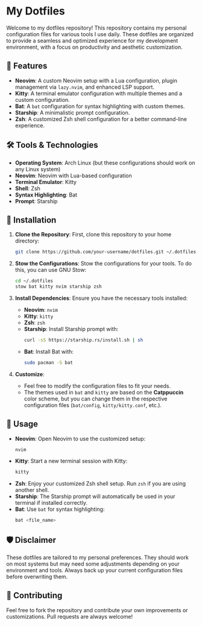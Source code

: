 # My Dotfiles

Welcome to my dotfiles repository! This repository contains my personal configuration files for various tools I use daily. These dotfiles are organized to provide a seamless and optimized experience for my development environment, with a focus on productivity and aesthetic customization.

## 🌟 Features

- **Neovim**: A custom Neovim setup with a Lua configuration, plugin management via `lazy.nvim`, and enhanced LSP support.
- **Kitty**: A terminal emulator configuration with multiple themes and a custom configuration.
- **Bat**: A `bat` configuration for syntax highlighting with custom themes.
- **Starship**: A minimalistic prompt configuration.
- **Zsh**: A customized Zsh shell configuration for a better command-line experience.

## 🛠️ Tools & Technologies

- **Operating System**: Arch Linux (but these configurations should work on any Linux system)
- **Neovim**: Neovim with Lua-based configuration
- **Terminal Emulator**: Kitty
- **Shell**: Zsh
- **Syntax Highlighting**: Bat
- **Prompt**: Starship
## 🚀 Installation

1. **Clone the Repository**:
   First, clone this repository to your home directory:
   ```bash
   git clone https://github.com/your-username/dotfiles.git ~/.dotfiles
   ```

2. **Stow the Configurations**:
   Stow the configurations for your tools. To do this, you can use GNU Stow:
   ```bash
   cd ~/.dotfiles
   stow bat kitty nvim starship zsh
   ```

3. **Install Dependencies**:
   Ensure you have the necessary tools installed:

   - **Neovim**: `nvim`
   - **Kitty**: `kitty`
   - **Zsh**: `zsh`
   - **Starship**: Install Starship prompt with:
     ```bash
     curl -sS https://starship.rs/install.sh | sh
     ```
   - **Bat**: Install Bat with:
     ```bash
     sudo pacman -S bat
     ```

4. **Customize**:
   - Feel free to modify the configuration files to fit your needs.
   - The themes used in `bat` and `kitty` are based on the **Catppuccin** color scheme, but you can change them in the respective configuration files (`bat/config`, `kitty/kitty.conf`, etc.).

## 📜 Usage

- **Neovim**: Open Neovim to use the customized setup:
  ```bash
  nvim
  ```
- **Kitty**: Start a new terminal session with Kitty:
  ```bash
  kitty
  ```
- **Zsh**: Enjoy your customized Zsh shell setup. Run `zsh` if you are using another shell.
- **Starship**: The Starship prompt will automatically be used in your terminal if installed correctly.
- **Bat**: Use `bat` for syntax highlighting:
  ```bash
  bat <file_name>
  ```

## 🛡️ Disclaimer

These dotfiles are tailored to my personal preferences. They should work on most systems but may need some adjustments depending on your environment and tools. Always back up your current configuration files before overwriting them.

## 🤝 Contributing

Feel free to fork the repository and contribute your own improvements or customizations. Pull requests are always welcome!
